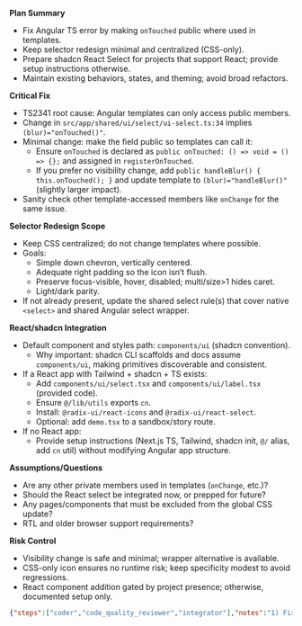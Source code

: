 **Plan Summary**
- Fix Angular TS error by making `onTouched` public where used in templates.
- Keep selector redesign minimal and centralized (CSS-only).
- Prepare shadcn React Select for projects that support React; provide setup instructions otherwise.
- Maintain existing behaviors, states, and theming; avoid broad refactors.

**Critical Fix**
- TS2341 root cause: Angular templates can only access public members.
- Change in `src/app/shared/ui/select/ui-select.ts:34` implies `(blur)="onTouched()"`.
- Minimal change: make the field public so templates can call it:
  - Ensure `onTouched` is declared as `public onTouched: () => void = () => {};` and assigned in `registerOnTouched`.
  - If you prefer no visibility change, add `public handleBlur() { this.onTouched(); }` and update template to `(blur)="handleBlur()"` (slightly larger impact).
- Sanity check other template-accessed members like `onChange` for the same issue.

**Selector Redesign Scope**
- Keep CSS centralized; do not change templates where possible.
- Goals:
  - Simple down chevron, vertically centered.
  - Adequate right padding so the icon isn’t flush.
  - Preserve focus-visible, hover, disabled; multi/size>1 hides caret.
  - Light/dark parity.
- If not already present, update the shared select rule(s) that cover native `<select>` and shared Angular select wrapper.

**React/shadcn Integration**
- Default component and styles path: `components/ui` (shadcn convention).
  - Why important: shadcn CLI scaffolds and docs assume `components/ui`, making primitives discoverable and consistent.
- If a React app with Tailwind + shadcn + TS exists:
  - Add `components/ui/select.tsx` and `components/ui/label.tsx` (provided code).
  - Ensure `@/lib/utils` exports `cn`.
  - Install: `@radix-ui/react-icons` and `@radix-ui/react-select`.
  - Optional: add `demo.tsx` to a sandbox/story route.
- If no React app:
  - Provide setup instructions (Next.js TS, Tailwind, shadcn init, `@/` alias, add `cn` util) without modifying Angular app structure.

**Assumptions/Questions**
- Are any other private members used in templates (`onChange`, etc.)?
- Should the React select be integrated now, or prepped for future?
- Any pages/components that must be excluded from the global CSS update?
- RTL and older browser support requirements?

**Risk Control**
- Visibility change is safe and minimal; wrapper alternative is available.
- CSS-only icon ensures no runtime risk; keep specificity modest to avoid regressions.
- React component addition gated by project presence; otherwise, documented setup only.

```json
{"steps":["coder","code_quality_reviewer","integrator"],"notes":"1) Fix TS2341 by making `onTouched` public in `src/app/shared/ui/select/ui-select.ts` (or add a public `handleBlur()` wrapper and update the template). Verify any other template-referenced members are public. 2) Centralize selector redesign via CSS: vertically centered simple down chevron, adequate right padding, preserve focus/hover/disabled and multi/size>1 rules, maintain light/dark parity. 3) React/shadcn: if a React app exists, add `components/ui/select.tsx` and `components/ui/label.tsx`, ensure `@/lib/utils` `cn` util, install `@radix-ui/react-select` and `@radix-ui/react-icons`, optionally add `demo.tsx`. If not, provide concise setup instructions (Next.js TS + Tailwind + shadcn) and rationale for `components/ui` path.","tests":"Angular: run `npm ci && npm run build` for the frontend; expect no TS2341. Manually verify select triggers across key pages: arrow is a single down chevron, vertically centered, with comfortable right padding; focus-visible ring, hover, disabled; multi/select size>1 hides caret; dark theme parity if applicable. If React app exists: `npm i @radix-ui/react-select @radix-ui/react-icons`, render the demo and verify keyboard navigation, focus ring, and viewport scrolling. Lint/type-check both stacks."}